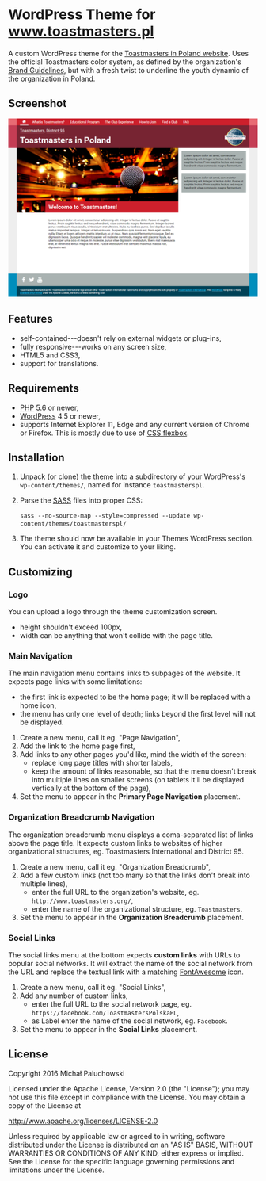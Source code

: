 # WordPress Theme for www.toastmasters.pl

A custom WordPress theme for the [Toastmasters in Poland website](http://www.toastmasters.pl/). Uses the official Toastmasters color system, as defined by the organization's [Brand Guidelines](https://www.toastmasters.org/Leadership-Central/Logos-Images-and-Templates), but with a fresh twist to underline the youth dynamic of the organization in Poland.

## Screenshot

![Toastmasters.pl Theme Screenshot](screenshot.png?raw=true)

## Features

* self-contained---doesn't rely on external widgets or plug-ins,
* fully responsive---works on any screen size,
* HTML5 and CSS3,
* support for translations.

## Requirements

* [PHP](http://php.net/) 5.6 or newer,
* [WordPress](https://wordpress.org/) 4.5 or newer,
* supports Internet Explorer 11, Edge and any current version of Chrome or Firefox. This is mostly due to use of [CSS flexbox](http://caniuse.com/#feat=flexbox).

## Installation

1. Unpack (or clone) the theme into a subdirectory of your WordPress's `wp-content/themes/`, named for instance `toastmasterspl`.
2. Parse the [SASS](http://sass-lang.com/) files into proper CSS:

    ```
    sass --no-source-map --style=compressed --update wp-content/themes/toastmasterspl/
    ```
3. The theme should now be available in your Themes WordPress section. You can activate it and customize to your liking.

## Customizing

### Logo

You can upload a logo through the theme customization screen.

* height shouldn't exceed 100px,
* width can be anything that won't collide with the page title.

### Main Navigation

The main navigation menu contains links to subpages of the website. It expects page links with some limitations:

* the first link is expected to be the home page; it will be replaced with a home icon,
* the menu has only one level of depth; links beyond the first level will not be displayed.

1. Create a new menu, call it eg. "Page Navigation",
2. Add the link to the home page first,
3. Add links to any other pages you'd like, mind the width of the screen:
    * replace long page titles with shorter labels,
    * keep the amount of links reasonable, so that the menu doesn't break into multiple lines on smaller screens (on tablets it'll be displayed vertically at the bottom of the page),
3. Set the menu to appear in the __Primary Page Navigation__ placement.

### Organization Breadcrumb Navigation

The organization breadcrumb menu displays a coma-separated list of links above the page title. It expects custom links to websites of higher organizational structures, eg. Toastmasters International and District 95.

1. Create a new menu, call it eg. "Organization Breadcrumb",
2. Add a few custom links (not too many so that the links don't break into multiple lines),
    * enter the full URL to the organization's website, eg. `http://www.toastmasters.org/`,
    * enter the name of the organizational structure, eg. `Toastmasters`.
3. Set the menu to appear in the __Organization Breadcrumb__ placement.

### Social Links

The social links menu at the bottom expects __custom links__ with URLs to popular social networks. It will extract the name of the social network from the URL and replace the textual link with a matching [FontAwesome](http://fontawesome.io/icons/#brand) icon.

1. Create a new menu, call it eg. "Social Links",
2. Add any number of custom links,
    * enter the full URL to the social network page, eg. `https://facebook.com/ToastmastersPolskaPL`,
    * as Label enter the name of the social network, eg. `Facebook`.
3. Set the menu to appear in the __Social Links__ placement.

## License

Copyright 2016 Michał Paluchowski

Licensed under the Apache License, Version 2.0 (the "License");
you may not use this file except in compliance with the License.
You may obtain a copy of the License at

   http://www.apache.org/licenses/LICENSE-2.0

Unless required by applicable law or agreed to in writing, software
distributed under the License is distributed on an "AS IS" BASIS,
WITHOUT WARRANTIES OR CONDITIONS OF ANY KIND, either express or implied.
See the License for the specific language governing permissions and
limitations under the License.
